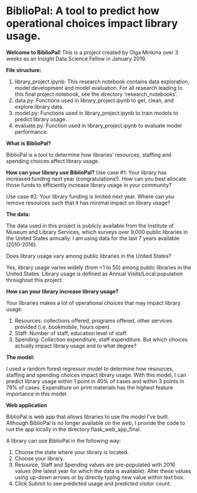 # BiblioPal: A tool to predict how operational choices impact library usage.

**Welcome to BiblioPal!** 
This is a project created by Olga Minkina over 3 weeks as an Insight Data Science Fellow in January 2019. 

**File structure:**

1. library_project.ipynb: This research notebook contains data exploration, model development and model evaluation. For all research leading to this final project notebook, see the directory 'research_notebooks'.
2. data.py: Functions used in library_project.ipynb to get, clean, and explore library data. 
3. model.py: Functions used in library_project.ipynb to train models to predict library usage. 
4. evaluate.py: Function used in library_project.ipynb to evaluate model performance. 

**What is BiblioPal?**

BiblioPal is a tool to determine how libraries’ resources, staffing and spending choices affect library usage.

**How can your library use BiblioPal?**
Use case #1: Your library has increased funding next year (congratulations!). How can you best allocate those funds to efficiently increase library usage in your community?

Use case #2: Your library funding is limited next year. Where can you remove resources such that it has minimal impact on library usage?

**The data:**

The data used in this project is publicly available from the Institute of Museum and Library Services, which surveys over 9,000 public libraries in the United States annually. I am using data for the last 7 years available (2010-2016). 

Does library usage vary among public libraries in the United States?

Yes, library usage varies widely (from <1 to 50) among public libraries in the United States.
Library usage is defined as Annual Visits/Local population throughout this project.

**How can your library increase library usage?**

Your libraries makes a lot of operational choices that may impact library usage:

1. Resources: collections offered, programs offered, other services provided (i.e. bookmobile, hours open). 
2. Staff: Number of staff, education level of staff.
3. Spending: Collection expenditure, staff expenditure.
But which choices actually impact library usage and to what degree?

**The model:**

I used a random forest regressor model to determine how resources, staffing and spending choices impact library usage. With this model, I can predict library usage within 1 point in 40% of cases and within 3 points in 79% of cases. Expenditure on print materials has the highest feature importance in this model. 

**Web application**

BiblioPal is web app that allows libraries to use the model I've built. Although BiblioPal is no longer available on the web, I provide the code to run the app locally in the directory flask_web_app_final. 

A library can use BiblioPal in the following way:
1. Choose the state where your library is located.
2. Choose your library.
3. Resource, Staff and Spending values are pre-populated with 2016 values (the latest year for which the data is available). Alter these values using up-down arrows or by directly typing new value within text box. 
4. Click Submit to see predicted usage and predicted visitor count.
